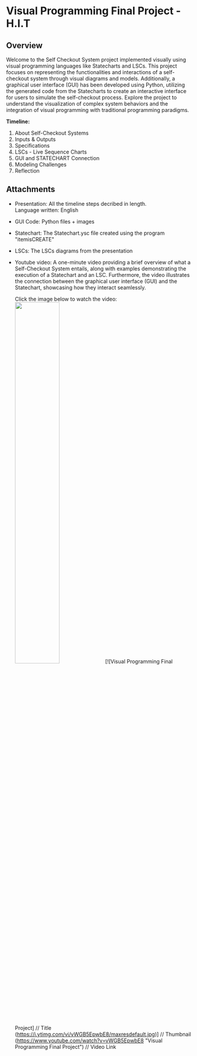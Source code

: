 # Visual Programming Final Project - H.I.T

## Overview 
Welcome to the Self Checkout System project implemented visually using visual programming languages like Statecharts and LSCs. This project focuses on representing the functionalities and interactions of a self-checkout system through visual diagrams and models. Additionally, a graphical user interface (GUI) has been developed using Python, utilizing the generated code from the Statecharts to create an interactive interface for users to simulate the self-checkout process. Explore the project to understand the visualization of complex system behaviors and the integration of visual programming with traditional programming paradigms.

**Timeline:**
1. About Self-Checkout Systems 
2. Inputs & Outputs 
3. Specifications
4. LSCs - Live Sequence Charts
5. GUI and STATECHART Connection
6. Modeling Challenges
7. Reflection 

## Attachments
    
* Presentation: 
  All the timeline steps decribed in length.  
  Language written: English

* GUI Code:
  Python files + images

* Statechart:
  The Statechart.ysc file created using the program "itemisCREATE"

* LSCs:
  The LSCs diagrams from the presentation

* Youtube video: 
  A one-minute video providing a brief overview of what a Self-Checkout System entails, along with examples demonstrating the execution of a Statechart and an LSC. Furthermore, the video illustrates the connection between the graphical user interface (GUI) and the Statechart, showcasing how they interact seamlessly.
 
  Click the image below to watch the video:  
  [<img src="https://i.ytimg.com/vi/vWGB5EpwbE8/maxresdefault.jpg" width="50%">](https://www.youtube.com/watch?v=vWGB5EpwbE8 "Visual Programming Final Project")
  [![Visual Programming Final Project]          // Title
(https://i.ytimg.com/vi/vWGB5EpwbE8/maxresdefault.jpg)] // Thumbnail
(https://www.youtube.com/watch?v=vWGB5EpwbE8 "Visual Programming Final Project")    // Video Link
